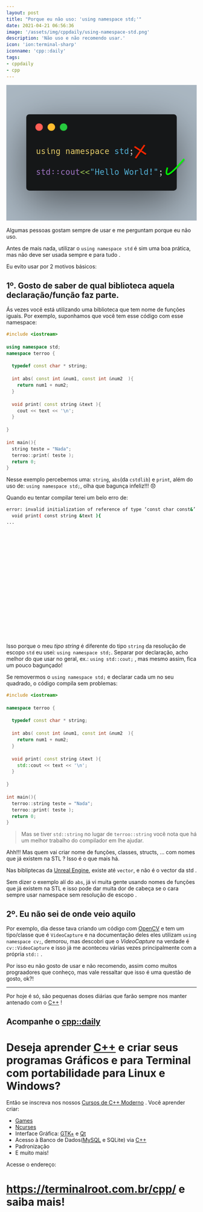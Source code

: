 ```yaml
---
layout: post
title: "Porque eu não uso: 'using namespace std;'"
date: 2021-04-21 06:56:36
image: '/assets/img/cppdaily/using-namespace-std.png'
description: 'Não uso e não recomendo usar.'
icon: 'ion:terminal-sharp'
iconname: 'cpp::daily'
tags:
- cppdaily
- cpp
---
```


![Porque eu não uso: 'using namespace std;'](/assets/img/cppdaily/using-namespace-std.png)

Algumas pessoas gostam sempre de usar e me perguntam porque eu não uso.

Antes de mais nada, utilizar o `using namespace std` é sim uma boa prática, mas não deve ser usada sempre e para tudo .

Eu evito usar por 2 motivos básicos:

## 1º. Gosto de saber de qual biblioteca aquela declaração/função faz parte.
Ás vezes você está utilizando uma biblioteca que tem nome de funções iguais. Por exemplo, suponhamos que você tem esse código com esse namespace:
```cpp
#include <iostream>

using namespace std;
namespace terroo {

  typedef const char * string;

  int abs( const int &num1, const int &num2  ){
    return num1 + num2;
  }

  void print( const string &text ){
    cout << text << '\n';
  }

}

int main(){
  string teste = "Nada";
  terroo::print( teste );
  return 0;
}
```

Nesse exemplo percebemos uma: `string`, `abs`(da `cstdlib`) e `print`, além do uso de: `using namespace std;`, olha que bagunça infeliz!!! 😞  

Quando eu tentar compilar terei um belo erro de:
```sh
error: invalid initialization of reference of type ‘const char const&’ from expression of type ‘std::string’ {aka ‘std::__cxx11::basic_string<char>’}
  void print( const string &text ){
...
```

<!-- QUADRADO -->
<script async src="//pagead2.googlesyndication.com/pagead/js/adsbygoogle.js"></script>
<ins class="adsbygoogle"
style="display:inline-block;width:336px;height:280px"
data-ad-client="ca-pub-2838251107855362"
data-ad-slot="5351066970"></ins>
<script>
(adsbygoogle = window.adsbygoogle || []).push({});
</script>


Isso porque o meu *tipo string* é diferente do tipo `string` da resolução de escopo `std` eu usei: `using namespace std;`. Separar por declaração, acho melhor do que usar no geral, ex.: `using std::cout;` , mas mesmo assim, fica um pouco bagunçado!

Se removermos o `using namespace std;` e declarar cada um no seu quadrado, o código compila sem problemas:
```cpp
#include <iostream>

namespace terroo {

  typedef const char * string;

  int abs( const int &num1, const int &num2  ){
    return num1 + num2;
  }

  void print( const string &text ){
    std::cout << text << '\n';
  }

}

int main(){
  terroo::string teste = "Nada";
  terroo::print( teste );
  return 0;
}
```
> Mas se tiver `std::string` no lugar de `terroo::string` você nota que há um melhor trabalho do compilador em lhe ajudar.

Ahh!!! Mas quem vai criar nome de funções, classes, structs, ... com nomes que já existem na STL ? Isso é o que mais há.

Nas bibliptecas da [Unreal Engine](https://www.unrealengine.com/en-US/), existe até `vector`, e não é o vector da std .

Sem dizer o exemplo alí do `abs`, já vi muita gente usando nomes de funções que já existem na STL e isso pode dar muita dor de cabeça se o cara sempre usar namespace sem resolução de escopo .

<!-- RETANGULO LARGO 2 -->
<script async src="//pagead2.googlesyndication.com/pagead/js/adsbygoogle.js"></script>
<ins class="adsbygoogle"
style="display:block; text-align:center;"
data-ad-layout="in-article"
data-ad-format="fluid"
data-ad-client="ca-pub-2838251107855362"
data-ad-slot="8549252987"></ins>
<script>
(adsbygoogle = window.adsbygoogle || []).push({});
</script>


## 2º. Eu não sei de onde veio aquilo

Por exemplo, dia desse tava criando um código com [OpenCV](https://opencv.org/) e tem um tipo/classe que é `VideoCapture` e na documentação deles eles utilizam `using namespace cv;`, demorou, mas descobri que o *VideoCapture* na verdade é `cv::VideoCapture` e isso já me aconteceu várias vezes principalmente com a própria `std::` .


Por isso eu não gosto de usar e não recomendo, assim como muitos prograadores que conheço, mas vale ressaltar que isso é uma questão de gosto, ok?!

---

Por hoje é só, são pequenas doses diárias que farão sempre nos manter antenado com o [C++](https://terminalroot.com.br/cpp/) !

## Acompanhe o [cpp::daily](https://terminalroot.com.br/tags#cppdaily)

# Deseja aprender [C++](https://terminalroot.com.br/cpp/) e criar seus programas Gráficos e para Terminal com portabilidade para Linux e Windows?
Então se inscreva nos nossos [Cursos de C++ Moderno](https://terminalroot.com.br/cpp/) . Você aprender criar:
- [Games](https://terminalroot.com.br/tags#games)
- [Ncurses](https://terminalroot.com.br/2021/02/crie-programas-graficos-no-terminal-com-cpp-e-ncurses.html)
- Interface Gráfica: [GTK+](https://terminalroot.com.br/2020/08/anjuta-o-melhor-ide-para-c-com-gtkmm.html) e [Qt](https://terminalroot.com.br/2021/02/gerencie-suas-contas-financeiras-pessoais-com-terminal-finances.html)
- Acesso à Banco de Dados([MySQL](https://terminalroot.com.br/mysql/) e SQLite) via [C++](https://terminalroot.com.br/cpp/)
- Padronização
- E muito mais!

Acesse o endereço:
# <https://terminalroot.com.br/cpp/> e saiba mais!



